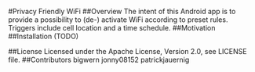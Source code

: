 #Privacy Friendly WiFi
##Overview
The intent of this Android app is to provide a possibility to (de-) activate WiFi according to preset rules.
Triggers include cell location and a time schedule.
##Motivation
##Installation
(TODO)

##License
Licensed under the Apache License, Version 2.0, see LICENSE file.
##Contributors
bigwern
jonny08152
patrickjauernig